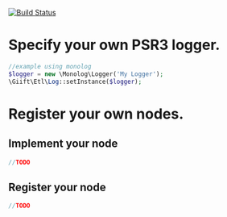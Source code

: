 [![Build Status](https://travis-ci.org/giift/etl.svg?branch=master)](https://travis-ci.org/giift/etl)

# Specify your own PSR3 logger.
```php
//example using monolog
$logger = new \Monolog\Logger('My Logger');
\Giift\Etl\Log::setInstance($logger);
```

# Register your own nodes.
## Implement your node
```php
//TODO
```
## Register your node
```php
//TODO
```
